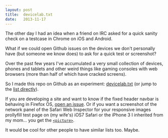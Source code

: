 ```yaml
---
layout: post
title:  devicelab.txt
date:   2013-11-17
---
```


The other day I had an idea when a friend on IRC asked for a quick sanity check on a testcase in Chrome on iOS and Android.

What if we could open Github issues on the devices we don't personally have (but someone we know does) to ask for a quick test or screenshot?

Over the past few years I've accumulated a very small collection of devices, phones and tablets and other weird things like gaming consoles with web browsers (more than half of which have cracked screens).

So I made this repo on Github as an experiment: [devicelab.txt](https://github.com/miketaylr/devicelab.txt) (or jump to the [list directly](https://github.com/miketaylr/devicelab.txt/blob/master/devicelab.txt)).

If you are developing a site and want to know if the fixed header navbar is behaving in Firefox OS, [open an issue](https://github.com/miketaylr/devicelab.txt/issues/new). Or if you want a screenshot of the network panel of the Safari Web Inspector for your responsive images prollyfill test page on (my wife's) iOS7 Safari or the iPhone 3 I inherited from my mom... you get the [`<picture>`][wokkawokka].

It would be cool for other people to have similar lists too. Maybe.

[wokkawokka]: https://miketaylr.com/posts/assets/wokkawokka.gif